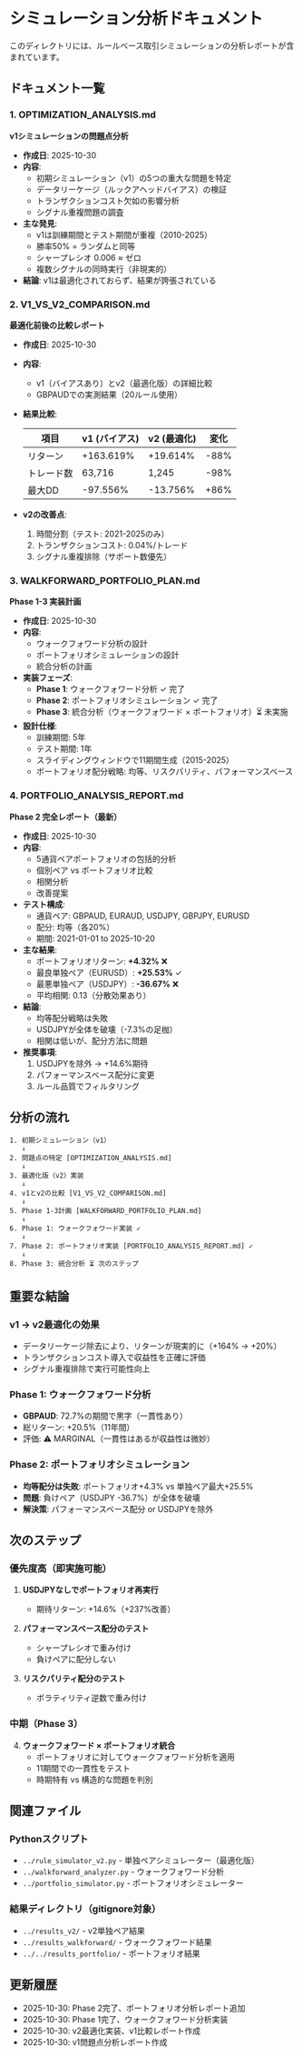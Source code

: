 # シミュレーション分析ドキュメント

このディレクトリには、ルールベース取引シミュレーションの分析レポートが含まれています。

## ドキュメント一覧

### 1. OPTIMIZATION_ANALYSIS.md
**v1シミュレーションの問題点分析**

- **作成日**: 2025-10-30
- **内容**:
  - 初期シミュレーション（v1）の5つの重大な問題を特定
  - データリーケージ（ルックアヘッドバイアス）の検証
  - トランザクションコスト欠如の影響分析
  - シグナル重複問題の調査
- **主な発見**:
  - v1は訓練期間とテスト期間が重複（2010-2025）
  - 勝率50% = ランダムと同等
  - シャープレシオ 0.006 ≈ ゼロ
  - 複数シグナルの同時実行（非現実的）
- **結論**: v1は最適化されておらず、結果が誇張されている

### 2. V1_VS_V2_COMPARISON.md
**最適化前後の比較レポート**

- **作成日**: 2025-10-30
- **内容**:
  - v1（バイアスあり）とv2（最適化版）の詳細比較
  - GBPAUDでの実測結果（20ルール使用）
- **結果比較**:

  | 項目 | v1 (バイアス) | v2 (最適化) | 変化 |
  |------|---------------|-------------|------|
  | リターン | +163.619% | +19.614% | -88% |
  | トレード数 | 63,716 | 1,245 | -98% |
  | 最大DD | -97.556% | -13.756% | +86% |

- **v2の改善点**:
  1. 時間分割（テスト: 2021-2025のみ）
  2. トランザクションコスト: 0.04%/トレード
  3. シグナル重複排除（サポート数優先）

### 3. WALKFORWARD_PORTFOLIO_PLAN.md
**Phase 1-3 実装計画**

- **作成日**: 2025-10-30
- **内容**:
  - ウォークフォワード分析の設計
  - ポートフォリオシミュレーションの設計
  - 統合分析の計画
- **実装フェーズ**:
  - **Phase 1**: ウォークフォワード分析 ✓ 完了
  - **Phase 2**: ポートフォリオシミュレーション ✓ 完了
  - **Phase 3**: 統合分析（ウォークフォワード × ポートフォリオ）⏳ 未実施
- **設計仕様**:
  - 訓練期間: 5年
  - テスト期間: 1年
  - スライディングウィンドウで11期間生成（2015-2025）
  - ポートフォリオ配分戦略: 均等、リスクパリティ、パフォーマンスベース

### 4. PORTFOLIO_ANALYSIS_REPORT.md
**Phase 2 完全レポート（最新）**

- **作成日**: 2025-10-30
- **内容**:
  - 5通貨ペアポートフォリオの包括的分析
  - 個別ペア vs ポートフォリオ比較
  - 相関分析
  - 改善提案
- **テスト構成**:
  - 通貨ペア: GBPAUD, EURAUD, USDJPY, GBPJPY, EURUSD
  - 配分: 均等（各20%）
  - 期間: 2021-01-01 to 2025-10-20
- **主な結果**:
  - ポートフォリオリターン: **+4.32%** ❌
  - 最良単独ペア（EURUSD）: **+25.53%** ✓
  - 最悪単独ペア（USDJPY）: **-36.67%** ❌
  - 平均相関: 0.13（分散効果あり）
- **結論**:
  - 均等配分戦略は失敗
  - USDJPYが全体を破壊（-7.3%の足枷）
  - 相関は低いが、配分方法に問題
- **推奨事項**:
  1. USDJPYを除外 → +14.6%期待
  2. パフォーマンスベース配分に変更
  3. ルール品質でフィルタリング

## 分析の流れ

```
1. 初期シミュレーション（v1）
   ↓
2. 問題点の特定 [OPTIMIZATION_ANALYSIS.md]
   ↓
3. 最適化版（v2）実装
   ↓
4. v1とv2の比較 [V1_VS_V2_COMPARISON.md]
   ↓
5. Phase 1-3計画 [WALKFORWARD_PORTFOLIO_PLAN.md]
   ↓
6. Phase 1: ウォークフォワード実装 ✓
   ↓
7. Phase 2: ポートフォリオ実装 [PORTFOLIO_ANALYSIS_REPORT.md] ✓
   ↓
8. Phase 3: 統合分析 ⏳ 次のステップ
```

## 重要な結論

### v1 → v2最適化の効果
- データリーケージ除去により、リターンが現実的に（+164% → +20%）
- トランザクションコスト導入で収益性を正確に評価
- シグナル重複排除で実行可能性向上

### Phase 1: ウォークフォワード分析
- **GBPAUD**: 72.7%の期間で黒字（一貫性あり）
- 総リターン: +20.5%（11年間）
- 評価: ⚠️ MARGINAL（一貫性はあるが収益性は微妙）

### Phase 2: ポートフォリオシミュレーション
- **均等配分は失敗**: ポートフォリオ+4.3% vs 単独ペア最大+25.5%
- **問題**: 負けペア（USDJPY -36.7%）が全体を破壊
- **解決策**: パフォーマンスベース配分 or USDJPYを除外

## 次のステップ

### 優先度高（即実施可能）
1. **USDJPYなしでポートフォリオ再実行**
   - 期待リターン: +14.6%（+237%改善）

2. **パフォーマンスベース配分のテスト**
   - シャープレシオで重み付け
   - 負けペアに配分しない

3. **リスクパリティ配分のテスト**
   - ボラティリティ逆数で重み付け

### 中期（Phase 3）
4. **ウォークフォワード × ポートフォリオ統合**
   - ポートフォリオに対してウォークフォワード分析を適用
   - 11期間での一貫性をテスト
   - 時期特有 vs 構造的な問題を判別

## 関連ファイル

### Pythonスクリプト
- `../rule_simulator_v2.py` - 単独ペアシミュレーター（最適化版）
- `../walkforward_analyzer.py` - ウォークフォワード分析
- `../portfolio_simulator.py` - ポートフォリオシミュレーター

### 結果ディレクトリ（gitignore対象）
- `../results_v2/` - v2単独ペア結果
- `../results_walkforward/` - ウォークフォワード結果
- `../../results_portfolio/` - ポートフォリオ結果

## 更新履歴

- 2025-10-30: Phase 2完了、ポートフォリオ分析レポート追加
- 2025-10-30: Phase 1完了、ウォークフォワード分析実装
- 2025-10-30: v2最適化実装、v1比較レポート作成
- 2025-10-30: v1問題点分析レポート作成
